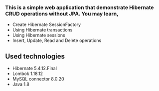 ### This is a simple web application that demonstrate **Hibernate** CRUD operations without JPA. You may learn,
- Create Hibernate SessionFactory
- Using Hibernate transactions
- Using Hibernate sessions
- Insert, Update, Read and Delete operations

## Used technologies
- Hibernate 5.4.12.Final
- Lombok 1.18.12
- MySQL connector 8.0.20
- Java 1.8
